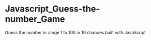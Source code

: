 # Javascript_Guess-the-number_Game
Guess the number in range 1 to 100 in 10 chances built with JavaScript
